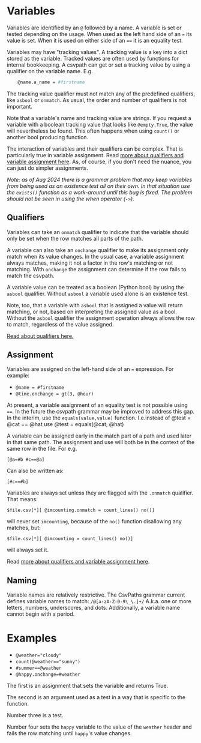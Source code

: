 
# Variables

Variables are identified by an `@` followed by a name. A variable is set or tested depending on the usage. When used as the left hand side of an `=` its value is set.  When it is used on either side of an `==` it is an equality test.

Variables may have "tracking values". A tracking value is a key into a dict stored as the variable. Tracked values are often used by functions for internal bookkeeping. A csvpath can get or set a tracking value by using a qualifier on the variable name. E.g.

```bash
    @name.a_name = #firstname
```

The tracking value qualifier must not match any of the predefined qualifiers, like `asbool` or `onmatch`. As usual, the order and number of qualifiers is not important.

Note that a variable's name and tracking value are strings. If you request a variable with a boolean tracking value that looks like `@empty.True`, the value will nevertheless be found. This often happens when using `count()` or another bool producing function.

The interaction of variables and their qualifiers can be complex. That is particularly true in variable assignment. Read <a href='https://github.com/dk107dk/csvpath/blob/main/docs/assignment.md'>more about qualifiers and variable assignment here</a>. As, of course, if you don't need the nuance, you can just do simpler assignments.

_Note: as of Aug 2024 there is a grammar problem that may keep variables from being used as an existence test all on their own. In that situation use the `exists()` function as a work-around until this bug is fixed. The problem should not be seen in using the when operator (`->`)._

## Qualifiers
Variables can take an `onmatch` qualifier to indicate that the variable should only be set when the row matches all parts of the path.

A variable can also take an `onchange` qualifier to make its assignment only match when its value changes. In the usual case, a variable assignment always matches, making it not a factor in the row's matching or not matching. With `onchange` the assignment can determine if the row fails to match the csvpath.

A variable value can be treated as a boolean (Python bool) by using the `asbool` qualifier. Without `asbool` a variable used alone is an existence test.

Note, too, that a variable with `asbool` that is assigned a value will return matching, or not, based on interpreting the assigned value as a bool. Without the `asbool` qualifier the assignment operation always allows the row to match, regardless of the value assigned.

<a href='https://github.com/dk107dk/csvpath/blob/main/docs/qualifiers.md'>Read about qualifiers here.</a>

## Assignment

Variables are assigned on the left-hand side of an `=` expression. For example:

- `@name = #firstname`
- `@time.onchange = gt(3, @hour)`

At present, a variable assignment of an equality test is not possible using `==`. In the future the csvpath grammar may be improved to address this gap. In the interim, use the `equals(value,value)` function. I.e.instead of
    @test = @cat == @hat
use
    @test = equals(@cat, @hat)

A variable can be assigned early in the match part of a path and used later in that same path. The assignment and use will both be in the context of the same row in the file. For e.g.

    [@a=#b #c==@a]

Can also be written as:

    [#c==#b]

Variables are always set unless they are flagged with the `.onmatch` qualifier. That means:

    $file.csv[*][ @imcounting.onmatch = count_lines() no()]

will never set `imcounting`, because of the `no()` function disallowing any matches, but:

    $file.csv[*][ @imcounting = count_lines() no()]

will always set it.

Read <a href='https://github.com/dk107dk/csvpath/blob/main/docs/assignment.md'>more about qualifiers and variable assignment here</a>.

## Naming

Variable names are relatively restrictive. The CsvPaths grammar current defines variable names to match: `/@[a-zA-Z-0-9\_\.]+/` A.k.a. one or more letters, numbers, underscores, and dots. Additionally, a variable name cannot begin with a period.

# Examples
- `@weather="cloudy"`
- `count(@weather=="sunny")`
- `#summer==@weather`
- `@happy.onchange=#weather`

The first is an assignment that sets the variable and returns True.

The second is an argument used as a test in a way that is specific to the function.

Number three is a test.

Number four sets the `happy` variable to the value of the `weather` header and fails the row matching until `happy`'s value changes.



